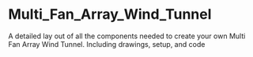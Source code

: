# Multi_Fan_Array_Wind_Tunnel
A detailed lay out of all the components needed to create your own Multi Fan Array Wind Tunnel. Including drawings, setup, and code
